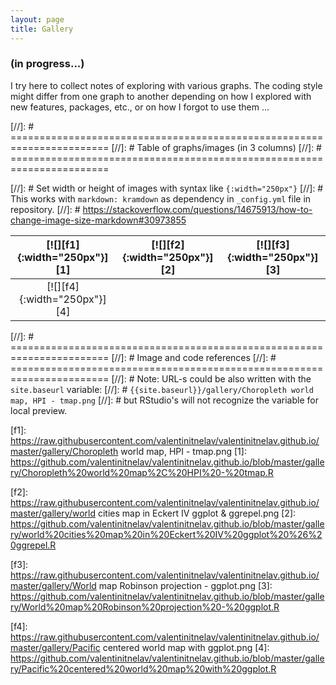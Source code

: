 ```yaml
---
layout: page
title: Gallery
---
```

### (in progress...)
I try here to collect notes of exploring with various graphs. The coding style might differ from one graph to another depending on how I explored with new features, packages, etc., or on how I forgot to use them ...

[//]: # =======================================================================
[//]: # Table of graphs/images (in 3 columns)
[//]: # =======================================================================

[//]: # Set width or height of images with syntax like `{:width="250px"}`
[//]: # This works with `markdown: kramdown` as dependency in `_config.yml` file in repository.
[//]: # https://stackoverflow.com/questions/14675913/how-to-change-image-size-markdown#30973855


[![][f1]{:width="250px"}][1]         | [![][f2]{:width="250px"}][2]         | [![][f3]{:width="250px"}][3]
:----------------------------------: | :----------------------------------: | :----------------------------------:
[![][f4]{:width="250px"}][4]         |


[//]: # =======================================================================
[//]: # Image and code references
[//]: # =======================================================================
[//]: # Note: URL-s could be also written with the `site.baseurl` variable: 
[//]: # `{{site.baseurl}}/gallery/Choropleth world map, HPI - tmap.png`
[//]: # but RStudio's will not recognize the variable for local preview.

[f1]: https://raw.githubusercontent.com/valentinitnelav/valentinitnelav.github.io/master/gallery/Choropleth world map, HPI - tmap.png
[1]: https://github.com/valentinitnelav/valentinitnelav.github.io/blob/master/gallery/Choropleth%20world%20map%2C%20HPI%20-%20tmap.R

[f2]: https://raw.githubusercontent.com/valentinitnelav/valentinitnelav.github.io/master/gallery/world cities map in Eckert IV ggplot & ggrepel.png
[2]: https://github.com/valentinitnelav/valentinitnelav.github.io/blob/master/gallery/world%20cities%20map%20in%20Eckert%20IV%20ggplot%20%26%20ggrepel.R

[f3]: https://raw.githubusercontent.com/valentinitnelav/valentinitnelav.github.io/master/gallery/World map Robinson projection - ggplot.png
[3]: https://github.com/valentinitnelav/valentinitnelav.github.io/blob/master/gallery/World%20map%20Robinson%20projection%20-%20ggplot.R

[f4]: https://raw.githubusercontent.com/valentinitnelav/valentinitnelav.github.io/master/gallery/Pacific centered world map with ggplot.png
[4]: https://github.com/valentinitnelav/valentinitnelav.github.io/blob/master/gallery/Pacific%20centered%20world%20map%20with%20ggplot.R